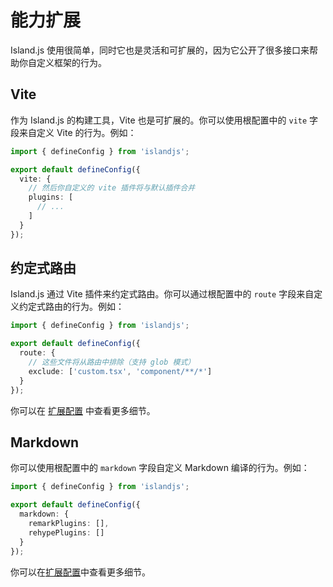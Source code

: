 # 能力扩展

Island.js 使用很简单，同时它也是灵活和可扩展的，因为它公开了很多接口来帮助你自定义框架的行为。

## Vite

作为 Island.js 的构建工具，Vite 也是可扩展的。你可以使用根配置中的 `vite` 字段来自定义 Vite 的行为。例如：

```ts
import { defineConfig } from 'islandjs';

export default defineConfig({
  vite: {
    // 然后你自定义的 vite 插件将与默认插件合并
    plugins: [
      // ...
    ]
  }
});
```

## 约定式路由

Island.js 通过 Vite 插件来约定式路由。你可以通过根配置中的 `route` 字段来自定义约定式路由的行为。例如：

```ts
import { defineConfig } from 'islandjs';

export default defineConfig({
  route: {
    // 这些文件将从路由中排除（支持 glob 模式）
    exclude: ['custom.tsx', 'component/**/*']
  }
});
```

你可以在 [扩展配置](/zh/api/config-extension#route) 中查看更多细节。

## Markdown

你可以使用根配置中的 `markdown` 字段自定义 Markdown 编译的行为。例如：

```ts
import { defineConfig } from 'islandjs';

export default defineConfig({
  markdown: {
    remarkPlugins: [],
    rehypePlugins: []
  }
});
```

你可以在[扩展配置](/zh/api/config-extension#markdown)中查看更多细节。
